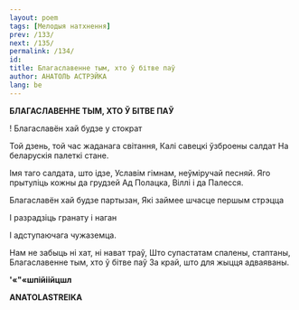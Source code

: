 ```yaml
---
layout: poem
tags: [Мелодыя натхнення]
prev: /133/
next: /135/
permalink: /134/
id: 
title: Благаславенне тым, хто ў бітве паў
author: АНАТОЛЬ АСТРЭЙКА
lang: be
---
```



 
**БЛАГАСЛАВЕННЕ ТЫМ, ХТО  Ў БІТВЕ ПАЎ**

! Благаславён хай будзе у стократ

Той дзень, той час жаданага світання, Калі савецкі ўзброены салдат На беларускія палеткі стане.

Імя таго салдата, што ідзе, Уславім гімнам, неўміручай песняй. Яго прытуліць кожны да грудзей Ад Полацка, Віллі і да Палесся.

Благаславён хай будзе партызан, Які займее шчасце першым стрэцца

I разрадзіць гранату і наган

I адступаючага чужаземца.

Нам не забыць ні хат, ні нават траў, Што супастатам спалены, стаптаны, Благаславенне тым, хто ў бітве паў За край, што для жыцця адваяваны.

**'«"«шпійіійцшл**

**ANATOLASTREIKA**

  
